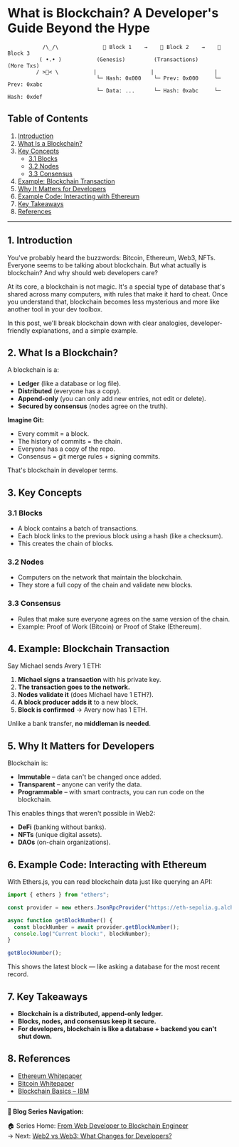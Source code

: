 # What is Blockchain? A Developer's Guide Beyond the Hype

```
           /\_/\              🔗 Block 1    →    🔗 Block 2    →    🔗 Block 3
          ( •.• )           (Genesis)         (Transactions)      (More Txs)
         / >🔗< \           |                 |                   |
                            └─ Hash: 0x000    └─ Prev: 0x000     └─ Prev: 0xabc
                            └─ Data: ...      └─ Hash: 0xabc     └─ Hash: 0xdef
```

## Table of Contents

1. [Introduction](#1-introduction)
2. [What Is a Blockchain?](#2-what-is-a-blockchain)
3. [Key Concepts](#3-key-concepts)
   - [3.1 Blocks](#31-blocks)
   - [3.2 Nodes](#32-nodes)
   - [3.3 Consensus](#33-consensus)
4. [Example: Blockchain Transaction](#4-example-blockchain-transaction)
5. [Why It Matters for Developers](#5-why-it-matters-for-developers)
6. [Example Code: Interacting with Ethereum](#6-example-code-interacting-with-ethereum)
7. [Key Takeaways](#7-key-takeaways)
8. [References](#8-references)

---

## 1. Introduction

You've probably heard the buzzwords: Bitcoin, Ethereum, Web3, NFTs. Everyone seems to be talking about blockchain. But what actually is blockchain? And why should web developers care?

At its core, a blockchain is not magic. It's a special type of database that's shared across many computers, with rules that make it hard to cheat. Once you understand that, blockchain becomes less mysterious and more like another tool in your dev toolbox.

In this post, we'll break blockchain down with clear analogies, developer-friendly explanations, and a simple example.

## 2. What Is a Blockchain?

A blockchain is a:

- **Ledger** (like a database or log file).
- **Distributed** (everyone has a copy).
- **Append-only** (you can only add new entries, not edit or delete).
- **Secured by consensus** (nodes agree on the truth).

**Imagine Git:**

- Every commit = a block.
- The history of commits = the chain.
- Everyone has a copy of the repo.
- Consensus = git merge rules + signing commits.

That's blockchain in developer terms.

## 3. Key Concepts

### 3.1 Blocks

- A block contains a batch of transactions.
- Each block links to the previous block using a hash (like a checksum).
- This creates the chain of blocks.

### 3.2 Nodes

- Computers on the network that maintain the blockchain.
- They store a full copy of the chain and validate new blocks.

### 3.3 Consensus

- Rules that make sure everyone agrees on the same version of the chain.
- Example: Proof of Work (Bitcoin) or Proof of Stake (Ethereum).

## 4. Example: Blockchain Transaction

Say Michael sends Avery 1 ETH:

1. **Michael signs a transaction** with his private key.
2. **The transaction goes to the network.**
3. **Nodes validate it** (does Michael have 1 ETH?).
4. **A block producer adds it** to a new block.
5. **Block is confirmed** → Avery now has 1 ETH.

Unlike a bank transfer, **no middleman is needed**.

## 5. Why It Matters for Developers

Blockchain is:

- **Immutable** – data can't be changed once added.
- **Transparent** – anyone can verify the data.
- **Programmable** – with smart contracts, you can run code on the blockchain.

This enables things that weren't possible in Web2:

- **DeFi** (banking without banks).
- **NFTs** (unique digital assets).
- **DAOs** (on-chain organizations).

## 6. Example Code: Interacting with Ethereum

With Ethers.js, you can read blockchain data just like querying an API:

```javascript
import { ethers } from "ethers";

const provider = new ethers.JsonRpcProvider("https://eth-sepolia.g.alchemy.com/v2/YOUR_API_KEY");

async function getBlockNumber() {
  const blockNumber = await provider.getBlockNumber();
  console.log("Current block:", blockNumber);
}

getBlockNumber();
```

This shows the latest block — like asking a database for the most recent record.

## 7. Key Takeaways

- **Blockchain is a distributed, append-only ledger.**
- **Blocks, nodes, and consensus keep it secure.**
- **For developers, blockchain is like a database + backend you can't shut down.**

## 8. References

- [Ethereum Whitepaper](https://ethereum.org/en/whitepaper/)
- [Bitcoin Whitepaper](https://bitcoin.org/bitcoin.pdf)
- [Blockchain Basics – IBM](https://www.ibm.com/topics/what-is-blockchain)

---

**📖 Blog Series Navigation:**

🏠 Series Home: [From Web Developer to Blockchain Engineer](https://github.com/HsinMuShen/blog/issues/11)  
→ Next: [Web2 vs Web3: What Changes for Developers?](https://github.com/HsinMuShen/blog/issues/13)
